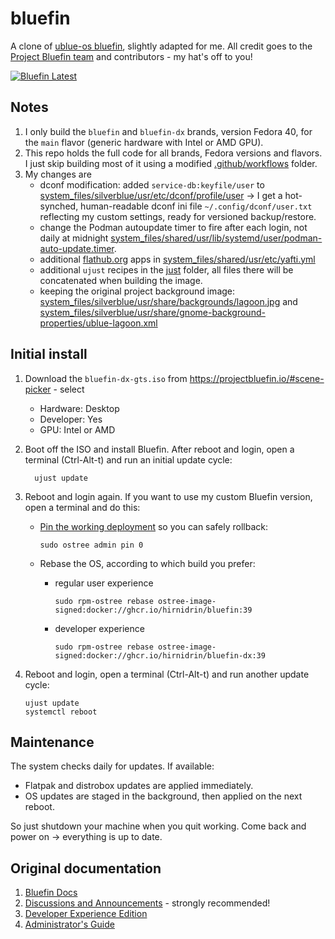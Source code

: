 # bluefin

A clone of [ublue-os bluefin](https://github.com/ublue-os/bluefin), slightly adapted for me. All credit goes to the [Project Bluefin team](https://projectbluefin.io/) and contributors - my hat's off to you!

[![Bluefin Latest](https://github.com/hirnidrin/bluefin/actions/workflows/build-latest-bluefin.yml/badge.svg)](https://github.com/hirnidrin/bluefin/actions/workflows/build-latest-bluefin.yml)

## Notes

1. I only build the `bluefin` and `bluefin-dx` brands, version Fedora 40, for the `main` flavor (generic hardware with Intel or AMD GPU).
1. This repo holds the full code for all brands, Fedora versions and flavors. I just skip building most of it using a modified [.github/workflows](.github/workflows) folder.
1. My changes are
   * dconf modification: added `service-db:keyfile/user` to [system_files/silverblue/usr/etc/dconf/profile/user](system_files/silverblue/usr/etc/dconf/profile/user) -> I get a hot-synched, human-readable dconf ini file `~/.config/dconf/user.txt` reflecting my custom settings, ready for versioned backup/restore.
   * change the Podman autoupdate timer to fire after each login, not daily at midnight [system_files/shared/usr/lib/systemd/user/podman-auto-update.timer](system_files/shared/usr/lib/systemd/user/podman-auto-update.timer).
   * additional [flathub.org](https://flathub.org/) apps in [system_files/shared/usr/etc/yafti.yml](system_files/shared/usr/etc/yafti.yml)
   * additional `ujust` recipes in the [just](just) folder, all files there will be concatenated when building the image.
   * keeping the original project background image: [system_files/silverblue/usr/share/backgrounds/lagoon.jpg](system_files/silverblue/usr/share/backgrounds/lagoon.jpg) and [system_files/silverblue/usr/share/gnome-background-properties/ublue-lagoon.xml](system_files/silverblue/usr/share/gnome-background-properties/ublue-lagoon.xml)

## Initial install

1. Download the `bluefin-dx-gts.iso` from https://projectbluefin.io/#scene-picker  - select
   * Hardware: Desktop
   * Developer: Yes
   * GPU: Intel or AMD

1. Boot off the ISO and install Bluefin. After reboot and login, open a terminal (Ctrl-Alt-t) and run an initial update cycle:

         ujust update

1. Reboot and login again. If you want to use my custom Bluefin version, open a terminal and do this:

   * [Pin the working deployment](https://docs.fedoraproject.org/en-US/fedora-silverblue/faq/#_how_can_i_upgrade_my_system_to_the_next_major_version_for_instance_rawhide_or_an_upcoming_fedora_release_branch_while_keeping_my_current_deployment) so you can safely rollback:

         sudo ostree admin pin 0

   * Rebase the OS, according to which build you prefer:
     * regular user experience

           sudo rpm-ostree rebase ostree-image-signed:docker://ghcr.io/hirnidrin/bluefin:39

     * developer experience

           sudo rpm-ostree rebase ostree-image-signed:docker://ghcr.io/hirnidrin/bluefin-dx:39

1. Reboot and login, open a terminal (Ctrl-Alt-t) and run another update cycle:

       ujust update
       systemctl reboot

## Maintenance

The system checks daily for updates. If available:
   * Flatpak and distrobox updates are applied immediately.
   * OS updates are staged in the background, then applied on the next reboot.

So just shutdown your machine when you quit working. Come back and power on -> everything is up to date.

## Original documentation

1. [Bluefin Docs](https://universal-blue.discourse.group/docs?category=6)
2. [Discussions and Announcements](https://universal-blue.discourse.group/c/bluefin/6) - strongly recommended!
3. [Developer Experience Edition](https://universal-blue.discourse.group/t/bluefin-dx-the-bluefin-developer-experience/39)
4. [Administrator's Guide](https://universal-blue.discourse.group/t/bluefin-administrators-guide/40)
